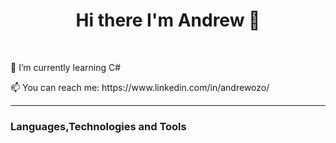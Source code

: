  <h1 align = "center">Hi there I'm Andrew 👋</h1>
 
 <br>

 <p> 🌱 I’m currently learning C#</p>
<p> 📫 You can reach me: https://www.linkedin.com/in/andrewozo/</p>

<hr>

<h3>Languages,Technologies and Tools</h3>
<p align = "center">
  <a></a>
</p>



<!--
**andrewozo/andrewozo** is a ✨ _special_ ✨ repository because its `README.md` (this file) appears on your GitHub profile.

Here are some ideas to get you started:

- 🔭 I’m currently working on ...
- 🌱 I’m currently learning C#
- 📫 How to reach me: ...
- 😄 Pronouns: ...
- ⚡ Fun fact: ...
-->
